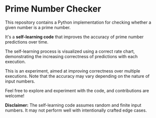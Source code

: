 # Prime Number Checker

This repository contains a Python implementation for checking whether a given number is a prime number. 

It's a **self-learning code** that improves the accuracy of prime number predictions over time. 

The self-learning process is visualized using a correct rate chart, demonstrating the increasing correctness of predictions with each execution.

This is an experiment, aimed at improving correctness over multiple executions. Note that the accuracy may vary depending on the nature of input numbers.

Feel free to explore and experiment with the code, and contributions are welcome!

**Disclaimer:** The self-learning code assumes random and finite input numbers. It may not perform well with intentionally crafted edge cases.
